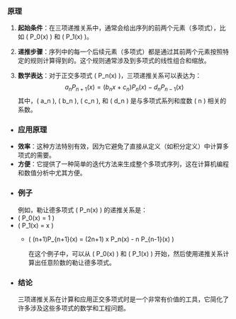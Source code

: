 ### 原理
1. **起始条件**：在三项递推关系中，通常会给出序列的前两个元素（多项式），比如 \( P_0(x) \) 和 \( P_1(x) \)。

2. **递推步骤**：序列中的每一个后续元素（多项式）都是通过其前两个元素按照特定的规则计算得到的。这个规则通常涉及到多项式的线性组合和缩放。

3. **数学表达**：对于正交多项式 \( P_n(x) \)，三项递推关系可以表达为：
 $$ a_n P_{n+1}(x) = (b_n x + c_n) P_n(x) - d_n P_{n-1}(x) $$
 其中，\( a_n \), \( b_n \), \( c_n \), 和 \( d_n \) 是与多项式系列和度数 \( n \) 相关的系数。
- ### 应用原理
- **效率**：这种方法特别有效，因为它避免了直接从定义（如积分定义）中计算多项式的需要。
- **方便**：它提供了一种简单的迭代方法来生成整个多项式序列，这在计算机编程和数值分析中尤其方便。
- ### 例子
  例如，勒让德多项式 \( P_n(x) \) 的递推关系是：
- \( P_0(x) = 1 \)
- \( P_1(x) = x \)
	- \( (n+1)P_{n+1}(x) = (2n+1) x P_n(x) - n P_{n-1}(x) \)
	  
	  在这个例子中，可以从 \( P_0(x) \) 和 \( P_1(x) \) 开始，然后使用递推关系计算出任意阶数的勒让德多项式。
- ### 结论
  三项递推关系在计算和应用正交多项式时是一个非常有价值的工具，它简化了许多涉及这些多项式的数学和工程问题。